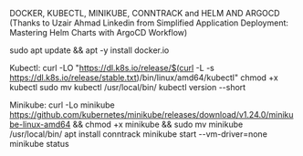 DOCKER, KUBECTL, MINIKUBE, CONNTRACK and HELM AND ARGOCD (Thanks to Uzair Ahmad Linkedin from Simplified Application Deployment: Mastering Helm Charts with ArgoCD Workflow)

sudo apt update && apt -y install docker.io


Kubectl:
curl -LO "https://dl.k8s.io/release/$(curl -L -s https://dl.k8s.io/release/stable.txt)/bin/linux/amd64/kubectl"
chmod +x kubectl
sudo mv kubectl /usr/local/bin/
kubectl version --short


Minikube:
curl -Lo minikube https://github.com/kubernetes/minikube/releases/download/v1.24.0/minikube-linux-amd64 && chmod +x minikube && sudo mv minikube /usr/local/bin/
apt install conntrack
minikube start --vm-driver=none
minikube status
